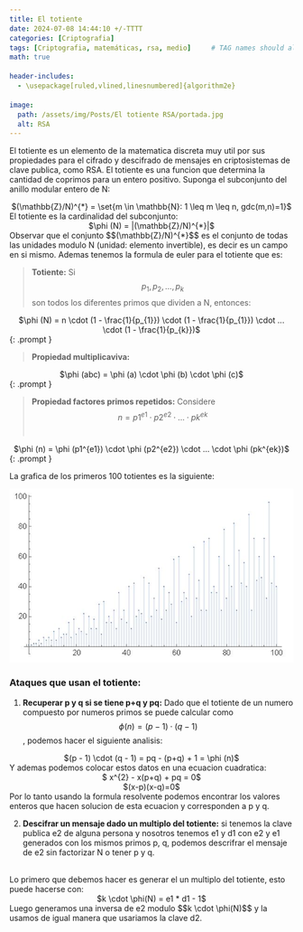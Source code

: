 ```yaml
---
title: El totiente
date: 2024-07-08 14:44:10 +/-TTTT
categories: [Criptografia]
tags: [Criptografia, matemáticas, rsa, medio]     # TAG names should always be lowercase
math: true

header-includes:
  - \usepackage[ruled,vlined,linesnumbered]{algorithm2e}

image:
  path: /assets/img/Posts/El totiente RSA/portada.jpg
  alt: RSA
---
```


El totiente es un elemento de la matematica discreta muy util por sus propiedades para el cifrado y descifrado de mensajes en criptosistemas de clave publica, como RSA. El totiente es una funcion que determina la cantidad de coprimos para un entero positivo. Suponga el subconjunto del anillo modular entero de N:
<div style="text-align: center;">
 $(\mathbb{Z}/N)^{*} = \set{m \in \mathbb{N}: 1 \leq m \leq n, gdc(m,n)=1}$
</div>
El totiente es la cardinalidad del subconjunto:
<div style="text-align: center;">
 $\phi (N) = |(\mathbb{Z}/N)^{*}|$
</div>
Observar que el conjunto $$(\mathbb{Z}/N)^{*}$$ es el conjunto de todas las unidades modulo N (unidad: elemento invertible), es decir es un campo en si mismo. Ademas tenemos la formula de euler para el totiente que es:

> **Totiente:** Si $$p_{1},p_{2},...,p_{k}$$ son todos los diferentes primos que dividen a N, entonces: <br> 
<div style="text-align: center;">
$\phi (N) = n \cdot (1 - \frac{1}{p_{1}}) \cdot (1 - \frac{1}{p_{1}}) \cdot ... \cdot (1 - \frac{1}{p_{k}})$
</div>
{: .prompt }
<br>

> **Propiedad multiplicaviva:**  <br> 
<div style="text-align: center;">
$\phi (abc) = \phi (a) \cdot \phi (b) \cdot \phi (c)$
</div>
{: .prompt }
<br>

> **Propiedad factores primos repetidos:** Considere $$n = p1^{e1} \cdot p2^{e2} \cdot ... \cdot pk^{ek}$$  <br> 
<div style="text-align: center;">
$\phi (n) = \phi (p1^{e1}) \cdot \phi (p2^{e2}) \cdot ... \cdot \phi (pk^{ek})$
</div>
{: .prompt }
<br>

La grafica de los primeros 100 totientes es la siguiente:

<div style="text-align:center">
    <img src="/assets/img/Posts/El totiente/primeros100totientes.JPG" alt="" >
</div>

### Ataques que usan el totiente:

1) **Recuperar p y q si se tiene p+q y pq:** Dado que el totiente de un numero compuesto por numeros primos se puede calcular como $$\phi(n) = (p - 1) \cdot (q - 1)$$, podemos hacer el siguiente analisis:
<div style="text-align:center">
    $(p - 1) \cdot (q - 1) = pq - (p+q) + 1 = \phi (n)$
    <br>
</div>
Y ademas podemos colocar estos datos en una ecuacion cuadratica:
<div style="text-align:center">   
    $ x^{2} - x(p+q) + pq = 0$
    <br>
    $(x-p)(x-q)=0$
</div>
Por lo tanto usando la formula resolvente podemos encontrar los valores enteros que hacen solucion de esta ecuacion y corresponden a p y q. 

2) **Descifrar un mensaje dado un multiplo del totiente:** si tenemos la clave publica e2 de alguna persona y nosotros tenemos e1 y d1 con e2 y e1 generados con los mismos primos p, q, podemos descrifrar el mensaje de e2 sin factorizar N o tener p y q.
<br>
Lo primero que debemos hacer es generar el un multiplo del totiente, esto puede hacerse con:
<div style="text-align:center">   
    $k \cdot \phi(N) = e1 * d1 - 1$
    <br>
</div>
Luego generamos una inversa de e2 modulo $$k \cdot \phi(N)$$ y la usamos de igual manera que usariamos la clave d2. 







